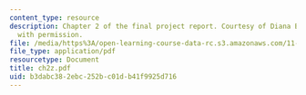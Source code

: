 ```yaml
---
content_type: resource
description: Chapter 2 of the final project report. Courtesy of Diana Bernal. Used
  with permission.
file: /media/https%3A/open-learning-course-data-rc.s3.amazonaws.com/11-945-springfield-studio-spring-2004/b3dabc382ebc252bc01db41f9925d716_ch2z.pdf
file_type: application/pdf
resourcetype: Document
title: ch2z.pdf
uid: b3dabc38-2ebc-252b-c01d-b41f9925d716
---
```

